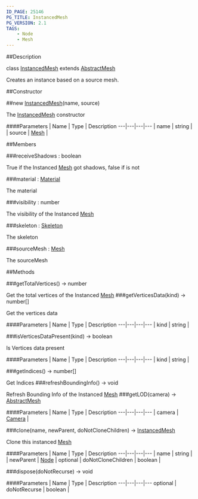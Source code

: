 ```yaml
---
ID_PAGE: 25146
PG_TITLE: InstancedMesh
PG_VERSION: 2.1
TAGS:
    - Node
    - Mesh
---
```

##Description

class [InstancedMesh](/classes/2.2-alpha/InstancedMesh) extends [AbstractMesh](/classes/2.2-alpha/AbstractMesh)

Creates an instance based on a source mesh.

##Constructor

##new [InstancedMesh](/classes/2.2-alpha/InstancedMesh)(name, source)

The [InstancedMesh](/classes/2.2-alpha/InstancedMesh) constructor

####Parameters
 | Name | Type | Description
---|---|---|---
 | name | string | 
 | source | [Mesh](/classes/2.2-alpha/Mesh) | 

##Members

###receiveShadows : boolean

True if the Instanced [Mesh](/classes/2.2-alpha/Mesh) got shadows, false if is not

###material : [Material](/classes/2.2-alpha/Material)

The material

###visibility : number

The visibility of the Instanced [Mesh](/classes/2.2-alpha/Mesh)

###skeleton : [Skeleton](/classes/2.2-alpha/Skeleton)

The skeleton

###sourceMesh : [Mesh](/classes/2.2-alpha/Mesh)

The sourceMesh

##Methods

###getTotalVertices() &rarr; number

Get the total vertices of the Instanced [Mesh](/classes/2.2-alpha/Mesh)
###getVerticesData(kind) &rarr; number[]

Get the vertices data

####Parameters
 | Name | Type | Description
---|---|---|---
 | kind | string | 

###isVerticesDataPresent(kind) &rarr; boolean

Is Vertices data present

####Parameters
 | Name | Type | Description
---|---|---|---
 | kind | string | 

###getIndices() &rarr; number[]

Get Indices
###refreshBoundingInfo() &rarr; void

Refresh Bounding Info of the Instanced [Mesh](/classes/2.2-alpha/Mesh)
###getLOD(camera) &rarr; [AbstractMesh](/classes/2.2-alpha/AbstractMesh)



####Parameters
 | Name | Type | Description
---|---|---|---
 | camera | [Camera](/classes/2.2-alpha/Camera) | 

###clone(name, newParent, doNotCloneChildren) &rarr; [InstancedMesh](/classes/2.2-alpha/InstancedMesh)

Clone this instanced [Mesh](/classes/2.2-alpha/Mesh)

####Parameters
 | Name | Type | Description
---|---|---|---
 | name | string | 
 | newParent | [Node](/classes/2.2-alpha/Node) | 
optional | doNotCloneChildren | boolean | 

###dispose(doNotRecurse) &rarr; void



####Parameters
 | Name | Type | Description
---|---|---|---
optional | doNotRecurse | boolean | 

